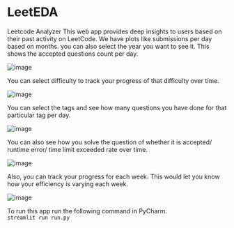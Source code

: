 # LeetEDA
Leetcode Analyzer
This web app provides deep insights to users based on their past activity on LeetCode.
We have plots like submissions per day based on months. you can also select the year you want to see it. This shows the accepted questions count per day.

![image](https://github.com/AnupamMittal-21/LeetEDA/assets/96871662/ddef1b9f-5e7d-45a4-9782-71216ed61f16)


You can select difficulty to track your progress of that difficulty over time.

![image](https://github.com/AnupamMittal-21/LeetEDA/assets/96871662/4af1ce31-a24b-48a8-bae5-d1c2895665d5)


You can select the tags and see how many questions you have done for that particular tag per day.

![image](https://github.com/AnupamMittal-21/LeetEDA/assets/96871662/b3fe87d3-f4d4-4277-b8ca-374f458aae5a)


You can also see how you solve the question of whether it is accepted/ runtime error/ time limit exceeded rate over time.

![image](https://github.com/AnupamMittal-21/LeetEDA/assets/96871662/a30cacce-3e98-49b3-a20e-9d69c820fc05)

Also, you can track your progress for each week. This would let you know how your efficiency is varying each week.

![image](https://github.com/AnupamMittal-21/LeetEDA/assets/96871662/4ae34a8d-762d-49f3-abc3-c9419f1fb3c1)

To run this app run the following command in PyCharm.
<code> streamlit run run.py </code>
